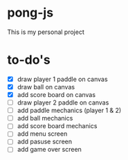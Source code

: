 # pong-js
This is my personal project
# to-do's
- [x] draw player 1 paddle on canvas
- [x] draw ball on canvas
- [x] add score board on canvas
- [ ] draw player 2 paddle on canvas
- [ ] add paddle mechanics (player 1 & 2)
- [ ] add ball mechanics
- [ ] add score board mechanics
- [ ] add menu screen
- [ ] add pasuse screen
- [ ] add game over screen
